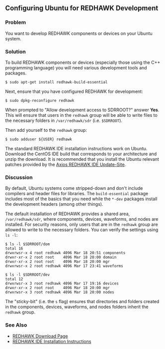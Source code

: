 Configuring Ubuntu for REDHAWK Development
------------------------------------------

### Problem

You want to develop REDHAWK components or devices on your Ubuntu system.

### Solution

To build REDHAWK components or devices (especially those using the C++
programming language) you will need various development tools and
packages.

    $ sudo apt-get install redhawk-build-essential

Next, ensure that you have configured REDHAWK for development:

    $ sudo dpkg-reconfigure redhawk

When prompted to "Allow development access to SDRROOT?" answer **Yes**.
This will ensure that users in the `redhawk` group will be able to write
files to the necessary folders in `/var/redhawk/sdr` (i.e. `$SDRROOT`).

Then add yourself to the `redhawk` group:

    $ sudo adduser ${USER} redhawk

The standard REDHAWK IDE installation instructions work on Ubuntu.
Download the CentOS IDE build that corresponds to your architecture and
unzip the download. It is recommended that you install the Ubuntu
relevant patches provided by the [Axios REDHAWK IDE
Update-Site](https://github.com/Axios-Engineering/redhawk-ide-patch-updatesite).

### Discussion

By default, Ubuntu systems come stripped-down and don't include
compilers and header files for libraries. The `build-essential` package
includes most of the basics that you need while the `*-dev` packages
install the development headers (among other things).

The default installation of REDHAWK provides a shared area,
`/var/redhawk/sdr`, where components, devices, waveforms, and nodes are
installed. For security reasons, only users that are in the `redhawk`
group are allowed to write to the necessary folders. You can verify the
settings using `ls -l`:

    $ ls -l $SDRROOT/dom
    total 16
    drwxrwsr-x 4 root redhawk 4096 Mar 18 20:51 components
    drwxr-xr-x 2 root root    4096 Mar 18 20:00 domain
    drwxr-xr-x 2 root root    4096 Mar 18 20:00 mgr
    drwxrwsr-x 2 root redhawk 4096 Mar 17 23:41 waveforms

    $ ls -l $SDRROOT/dev
    total 12
    drwxrwsr-x 3 root redhawk 4096 Mar 17 19:16 devices
    drwxr-xr-x 2 root root    4096 Mar 18 20:00 mgr
    drwxrwsr-x 3 root redhawk 4096 Mar 18 20:00 nodes

The "sticky-bit" (i.e. the `s` flag) ensures that directories and
folders created in the components, devices, waveforms, and nodes folders
inherit the `redhawk` group.

### See Also

-   [REDHAWK Download
    Page](http://redhawksdr.github.io/Documentation/download.html)
-   [REDHAWK IDE Installation
    Instructions](http://redhawksdr.github.io/Documentation/mainch2.html#x4-110002.4)

